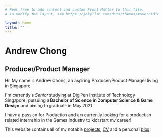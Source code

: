 ```yaml
---
# Feel free to add content and custom Front Matter to this file.
# To modify the layout, see https://jekyllrb.com/docs/themes/#overriding-theme-defaults

layout: home
title: ""
---
```


# **Andrew Chong**
## **Producer/Product Manager**

Hi! My name is Andrew Chong, an aspiring Producer/Product Manager living in Singapore.

I'm currently a *Senior* studying at DigiPen Institute of Technology Singapore, pursuing a **Bachelor of Science in Computer Science & Game Design** and aiming to graduate in May 2021.

I have a passion for Production and am currently looking for a production related internship in the Games Industry to kickstart my career!

This website contains all of my notable [projects](projects.md), [CV](CV.md) and a personal [blog](blog.md).